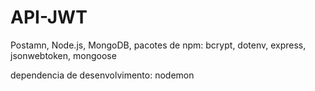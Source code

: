 # API-JWT

Postamn,
Node.js,
MongoDB,
pacotes de npm:
bcrypt, dotenv, express, jsonwebtoken, mongoose

dependencia de desenvolvimento: nodemon
